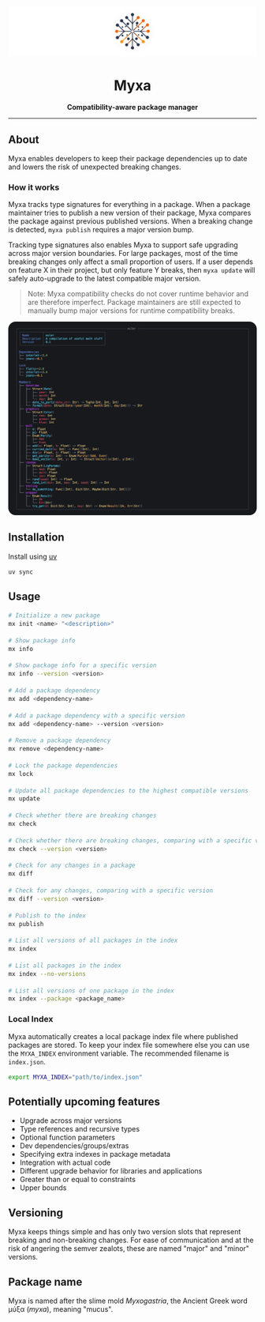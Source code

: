 <div align="center">
  <img src="assets/myxa-banner.png">

  <h1>Myxa</h1>

  <p>
    <strong>Compatibility-aware package manager</strong>
  </p>

  <hr />
</div>

## About

Myxa enables developers to keep their package dependencies up to date and lowers the risk of unexpected breaking changes.

### How it works

Myxa tracks type signatures for everything in a package. When a package maintainer tries to publish a new version of their package, Myxa compares the package against previous published versions. When a breaking change is detected, `myxa publish` requires a major version bump.

Tracking type signatures also enables Myxa to support safe upgrading across major version boundaries. For large packages, most of the time breaking changes only affect a small proportion of users. If a user depends on feature X in their project, but only feature Y breaks, then `myxa update` will safely auto-upgrade to the latest compatible major version.

> Note: Myxa compatibility checks do not cover runtime behavior and are therefore imperfect. Package maintainers are still expected to manually bump major versions for runtime compatibility breaks.

<div align="center">
  <img src="assets/sample.png" width=700>
</div>

## Installation

Install using [uv](https://docs.astral.sh/uv)

```bash
uv sync
```

## Usage

```bash
# Initialize a new package
mx init <name> "<description>"

# Show package info
mx info

# Show package info for a specific version
mx info --version <version>

# Add a package dependency
mx add <dependency-name>

# Add a package dependency with a specific version
mx add <dependency-name> --version <version>

# Remove a package dependency
mx remove <dependency-name>

# Lock the package dependencies
mx lock

# Update all package dependencies to the highest compatible versions
mx update

# Check whether there are breaking changes
mx check

# Check whether there are breaking changes, comparing with a specific version
mx check --version <version>

# Check for any changes in a package
mx diff

# Check for any changes, comparing with a specific version
mx diff --version <version>

# Publish to the index
mx publish

# List all versions of all packages in the index
mx index

# List all packages in the index
mx index --no-versions

# List all versions of one package in the index
mx index --package <package_name>
```

### Local Index

Myxa automatically creates a local package index file where published packages are stored. To keep your index file somewhere else you can use the `MYXA_INDEX` environment variable. The recommended filename is `index.json`.

```bash
export MYXA_INDEX="path/to/index.json"
```

## Potentially upcoming features

- Upgrade across major versions
- Type references and recursive types
- Optional function parameters
- Dev dependencies/groups/extras
- Specifying extra indexes in package metadata
- Integration with actual code
- Different upgrade behavior for libraries and applications
- Greater than or equal to constraints
- Upper bounds

## Versioning

Myxa keeps things simple and has only two version slots that represent breaking and non-breaking changes. For ease of communication and at the risk of angering the semver zealots, these are named "major" and "minor" versions.

## Package name

Myxa is named after the slime mold _Myxogastria_, the Ancient Greek word μύξα (_myxa_), meaning "mucus".
